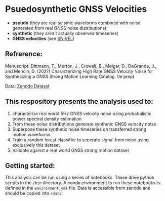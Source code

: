 # Psuedosynthetic GNSS Velocities
* **pseudo** (they are real seismic waveforms combined with noise generated from real GNSS noise distributions) 
* **synthetic** (they aren't actually observed timeseries)
* **GNSS velocities** (see [SNIVEL](https://github.com/crowellbw/SNIVEL))

## Refrerence:
Manuscript: Dittmann, T., Morton, J., Crowell, B., Melgar, D., DeGrande, J., and Mencin, D. (202?) Characterizing High Rate GNSS Velocity Noise for Synthesizing a GNSS Strong Motion Learning Catalog. (In prep)

Data: [Zenodo Dataset]()

## This respository presents the analysis used to: 
1. characterize real world 5Hz GNSS velocity noise using probabalistic power spectral density estimation
2. From these noise distributions generate synthetic GNSS velocity noise
3. Superpose these synthetic noise timeseries on transferred strong motion waveforms
4. Train a random forest classifier to seperate signal from noise using exclusively this dataset
5. Validate against a real world GNSS strong motion dataset

## Getting started: 
This analysis can be run using a series of notebooks.  These drive python scripts in the `/bin` directory.
A conda environment to run these notebooks is defined in the `environment.yml` file.
Data is accessible from zenodo and should be copied into `/data`.

